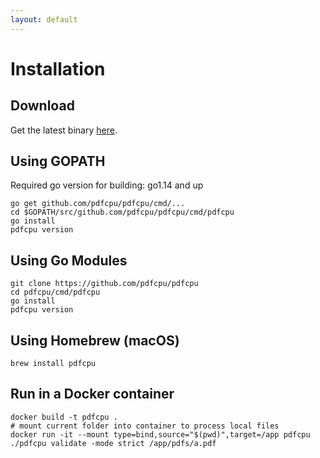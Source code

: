 ```yaml
---
layout: default
---
```


# Installation


## Download
Get the latest binary [here](https://github.com/pdfcpu/pdfcpu/releases).


## Using GOPATH

Required go version for building: go1.14 and up

```
go get github.com/pdfcpu/pdfcpu/cmd/...
cd $GOPATH/src/github.com/pdfcpu/pdfcpu/cmd/pdfcpu
go install
pdfcpu version
```

## Using Go Modules

```
git clone https://github.com/pdfcpu/pdfcpu
cd pdfcpu/cmd/pdfcpu
go install
pdfcpu version
```

## Using Homebrew (macOS)
```
brew install pdfcpu
```

## Run in a Docker container

```
docker build -t pdfcpu .
# mount current folder into container to process local files
docker run -it --mount type=bind,source="$(pwd)",target=/app pdfcpu ./pdfcpu validate -mode strict /app/pdfs/a.pdf
```
